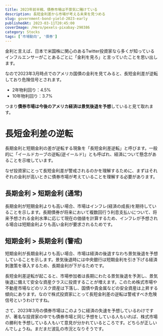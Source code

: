 ```yaml
---
title: 2023年前半戦、債券市場は不景気に賭けている
description: 長短金利差から市場が考える未来を見つめる
slug: government-bond-yield-2023-early
publishedAt: 2023-03-11T20:45:00
coverImage: /Hero/pexels-pixabay-290386
category: Stocks
tags: ['市場動向', '債券']
---
```


金利と言えば、日本で米国株に関心のあるTwitter投資家なら多くが知っているインフルエンサーがことあるごとに「金利を見ろ」と言っていたことを思い出します。

なので2023年3月時点でのアメリカ国債の金利を見てみると、長短金利差が逆転しており危険信号とされます。

- 2年物利回り：4.5%
- 10年物利回り：3.7%

つまり**債券市場は今後のアメリカ経済は景気後退を予想**していると見て取れます。

# 長短金利差の逆転

長期金利と短期金利の差が逆転する現象を「長短金利差逆転」と呼びます。一般的に「イールドカーブの逆転(逆イールド)」とも呼ばれ、経済について懸念があることを示唆しています。

なぜ投資家にとって長短金利差が警戒されるのかを理解するために、まずはそれぞれの金利が高いときに債券市場が考えていることを理解する必要があります。

## 長期金利 > 短期金利 (通常)

長期金利が短期金利よりも高い場合、市場はインフレ(経済の成長)を期待していることを示します。長期債券が将来において複数回行う利息支払いについて、将来予想される金利水準に応じて現在の価値を計算するため、インフレが予想される場合は短期金利よりも高い金利が要求されるためです。

## 短期金利 > 長期金利 (警戒)

短期金利が長期金利よりも高い場合、市場は経済の後退すなわち景気後退を予想していることを示します。景気後退時には中央銀行は短期金利を引き下げる経済刺激策を導入するため、長期金利が下がるためです。

長短金利差逆転が起こると、市場参加者は長期にわたる景気後退を予測し、景気後退に備えて安全な資産クラスに投資することが増えます。このため株式市場や不動産市場などのリスク資産は下落し、国債や貴金属などの安全資産は上昇する傾向にあります。なので株式投資家にとって長短金利差の逆転は警戒すべき危険信号というわけですね。

さて、2023年3月の債券市場はこのように経済の失速を予想しているわけですが、著名な投資家の中でも債券市場と同じ予想をしている人もいれば、株式市場の勝利を予想している人もいて意見が分かれているところです。どちらが正しいんでしょうね。まだまだ波乱の市況となりそうです。
